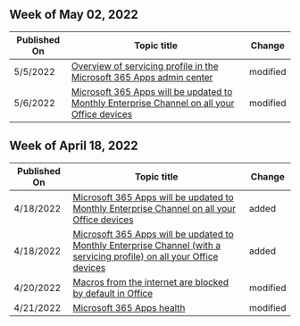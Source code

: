 <!-- This file is generated automatically each week. Changes made to this file will be overwritten.-->



## Week of May 02, 2022


| Published On |Topic title | Change |
|------|------------|--------|
| 5/5/2022 | [Overview of servicing profile in the Microsoft 365 Apps admin center](/DeployOffice/admincenter/servicing-profile) | modified |
| 5/6/2022 | [Microsoft 365 Apps will be updated to Monthly Enterprise Channel on all your Office devices](/DeployOffice/other/devices-updating-monthly-enterprise-channel) | modified |


## Week of April 18, 2022


| Published On |Topic title | Change |
|------|------------|--------|
| 4/18/2022 | [Microsoft 365 Apps will be updated to Monthly Enterprise Channel on all your Office devices](/DeployOffice/other/devices-updating-monthly-enterprise-channel) | added |
| 4/18/2022 | [Microsoft 365 Apps will be updated to Monthly Enterprise Channel (with a servicing profile) on all your Office devices](/DeployOffice/other/devices-updating-servicing-profile) | added |
| 4/20/2022 | [Macros from the internet are blocked by default in Office ](/DeployOffice/security/internet-macros-blocked) | modified |
| 4/21/2022 | [Microsoft 365 Apps health](/DeployOffice/admincenter/microsoft-365-apps-health) | modified |
